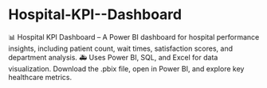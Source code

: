 # Hospital-KPI--Dashboard
📊 Hospital KPI Dashboard – A Power BI dashboard for hospital performance insights, including patient count, wait times, satisfaction scores, and department analysis. 🚑 Uses Power BI, SQL, and Excel for data visualization. Download the .pbix file, open in Power BI, and explore key healthcare metrics. 
